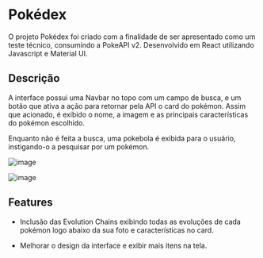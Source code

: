 # Pokédex 

O projeto Pokédex foi criado com a finalidade de ser apresentado como um teste técnico, consumindo a PokeAPI v2.
Desenvolvido em React utilizando Javascript e Material UI.

## Descrição

A interface possui uma Navbar no topo com um campo de busca, e um botão que ativa a ação para retornar pela API o card do pokémon. 
Assim que acionado, é exibido o nome, a imagem e as principais características do pokémon escolhido.

Enquanto não é feita a busca, uma pokebola é exibida para o usuário, instigando-o a pesquisar por um pokémon.

![image](https://user-images.githubusercontent.com/76922943/218236354-4b02a246-3600-492e-a34f-d17ca722fed1.png)

![image](https://user-images.githubusercontent.com/76922943/218235733-d8506e26-bc11-439b-977f-f1830929c78f.png)

## Features

- Inclusão das Evolution Chains exibindo todas as evoluções de cada pokémon logo abaixo da sua foto e características no card.

- Melhorar o design da interface e exibir mais itens na tela.



